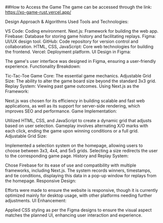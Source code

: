 
##How to Access the Game
The game can be accessed through the link: https://xo-game-rust.vercel.app/

Design Approach & Algorithms Used
Tools and Technologies:

VS Code: Coding environment.
Next.js: Framework for building the web app.
Firebase: Database for storing game history and facilitating replays.
Figma: UI/UX design tool.
GitHub: Code repository for version control and collaboration.
HTML, CSS, JavaScript: Core web technologies for building the frontend.
Vercel: Deployment platform.
UI Design in Figma:

The game's user interface was designed in Figma, ensuring a user-friendly experience.
Functionality Breakdown:

Tic-Tac-Toe Game Core: The essential game mechanics.
Adjustable Grid Size: The ability to alter the game board size beyond the standard 3x3 grid.
Replay System: Viewing past game outcomes.
Using Next.js as the Framework:

Next.js was chosen for its efficiency in building scalable and fast web applications, as well as its support for server-side rendering, which improves SEO and performance.
Game Implementation:

Utilized HTML, CSS, and JavaScript to create a dynamic grid that adjusts based on user selection. Gameplay involves alternating X/O marks with each click, ending the game upon winning conditions or a full grid.
Adjustable Grid Size:

Implemented a selection system on the homepage, allowing users to choose between 3x3, 4x4, and 5x5 grids. Selecting a size redirects the user to the corresponding game page.
History and Replay System:

Chose Firebase for its ease of use and compatibility with multiple frameworks, including Next.js. The system records winners, timestamps, and tie conditions, displaying this data in a pop-up window for replays from the homepage.
Responsive Design:

Efforts were made to ensure the website is responsive, though it is currently optimized mainly for desktop usage, with other platforms needing further adjustments.
UI Enhancement:

Applied CSS styling as per the Figma designs to ensure the visual aspect matches the planned UI, enhancing user interaction and experience.
